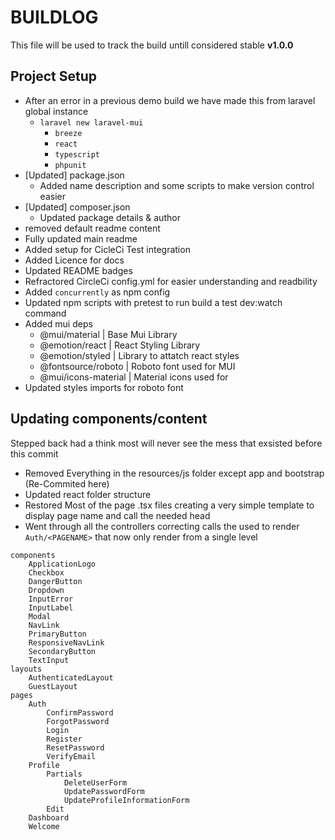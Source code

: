 # BUILDLOG 

This file will be used to track the build untill considered stable **v1.0.0**

## Project Setup

- After an error in a previous demo build we have made this from laravel global instance
    - `laravel new laravel-mui`
        - `breeze`
        - `react`
        - `typescript`
        - `phpunit`
- [Updated] package.json
    - Added name description and some scripts to make version control easier
- [Updated] composer.json
    - Updated package details & author
- removed default readme content
- Fully updated main readme
- Added setup for CicleCi Test integration
- Added Licence for docs
- Updated README badges
- Refractored CircleCi config.yml for easier understanding and readbility
- Added `concurrently` as npm config
- Updated npm scripts with pretest to run build a test dev:watch command
- Added mui deps
    - @mui/material | Base Mui Library
    - @emotion/react | React Styling Library
    - @emotion/styled | Library to attatch react styles
    - @fontsource/roboto | Roboto font used for MUI
    - @mui/icons-material | Material icons used for
- Updated styles imports for roboto font

## Updating components/content

Stepped back had a think most will never see the mess that exsisted before this commit

- Removed Everything in the resources/js folder except app and bootstrap (Re-Commited here)
- Updated react folder structure
- Restored Most of the page .tsx files creating a very simple template to display page name and call the needed head
- Went through all the controllers correcting calls the used to render `Auth/<PAGENAME>` that now only render from a single level


```
components
    ApplicationLogo
    Checkbox
    DangerButton
    Dropdown
    InputError
    InputLabel
    Modal
    NavLink
    PrimaryButton
    ResponsiveNavLink
    SecondaryButton
    TextInput
layouts
    AuthenticatedLayout
    GuestLayout
pages
    Auth
        ConfirmPassword
        ForgotPassword
        Login
        Register
        ResetPassword
        VerifyEmail
    Profile
        Partials
            DeleteUserForm
            UpdatePasswordForm
            UpdateProfileInformationForm
        Edit
    Dashboard
    Welcome
```
